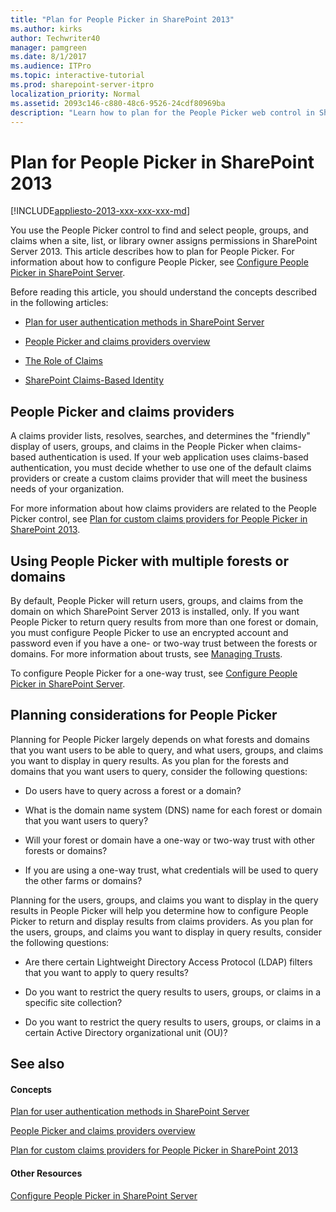 ```yaml
---
title: "Plan for People Picker in SharePoint 2013"
ms.author: kirks
author: Techwriter40
manager: pamgreen
ms.date: 8/1/2017
ms.audience: ITPro
ms.topic: interactive-tutorial
ms.prod: sharepoint-server-itpro
localization_priority: Normal
ms.assetid: 2093c146-c880-48c6-9526-24cdf80969ba
description: "Learn how to plan for the People Picker web control in SharePoint Server."
---
```


# Plan for People Picker in SharePoint 2013

[!INCLUDE[appliesto-2013-xxx-xxx-xxx-md](../includes/appliesto-2013-xxx-xxx-xxx-md.md)]
  
You use the People Picker control to find and select people, groups, and claims when a site, list, or library owner assigns permissions in SharePoint Server 2013. This article describes how to plan for People Picker. For information about how to configure People Picker, see [Configure People Picker in SharePoint Server](/previous-versions/office/sharepoint-server-2010/gg602075(v=office.14)).
  
Before reading this article, you should understand the concepts described in the following articles: 
  
- [Plan for user authentication methods in SharePoint Server](../security-for-sharepoint-server/plan-user-authentication.md)
    
- [People Picker and claims providers overview](people-picker-and-claims-providers-overview.md)
    
- [The Role of Claims](https://go.microsoft.com/fwlink/p/?LinkID=208326)
    
- [SharePoint Claims-Based Identity](https://go.microsoft.com/fwlink/p/?LinkID=196647)
    
    
## People Picker and claims providers
<a name="claimproviders"> </a>

A claims provider lists, resolves, searches, and determines the "friendly" display of users, groups, and claims in the People Picker when claims-based authentication is used. If your web application uses claims-based authentication, you must decide whether to use one of the default claims providers or create a custom claims provider that will meet the business needs of your organization.
  
For more information about how claims providers are related to the People Picker control, see [Plan for custom claims providers for People Picker in SharePoint 2013](plan-for-custom-claims-providers-for-people-picker.md).
  
## Using People Picker with multiple forests or domains
<a name="forests"> </a>

By default, People Picker will return users, groups, and claims from the domain on which SharePoint Server 2013 is installed, only. If you want People Picker to return query results from more than one forest or domain, you must configure People Picker to use an encrypted account and password even if you have a one- or two-way trust between the forests or domains. For more information about trusts, see [Managing Trusts](https://go.microsoft.com/fwlink/p/?LinkId=207573).
  
To configure People Picker for a one-way trust, see [Configure People Picker in SharePoint Server](/previous-versions/office/sharepoint-server-2010/gg602075(v=office.14)).
  
## Planning considerations for People Picker
<a name="planning"> </a>

Planning for People Picker largely depends on what forests and domains that you want users to be able to query, and what users, groups, and claims you want to display in query results. As you plan for the forests and domains that you want users to query, consider the following questions:
  
- Do users have to query across a forest or a domain?
    
- What is the domain name system (DNS) name for each forest or domain that you want users to query?
    
- Will your forest or domain have a one-way or two-way trust with other forests or domains?
    
- If you are using a one-way trust, what credentials will be used to query the other farms or domains?
    
Planning for the users, groups, and claims you want to display in the query results in People Picker will help you determine how to configure People Picker to return and display results from claims providers. As you plan for the users, groups, and claims you want to display in query results, consider the following questions:
  
- Are there certain Lightweight Directory Access Protocol (LDAP) filters that you want to apply to query results?
    
- Do you want to restrict the query results to users, groups, or claims in a specific site collection?
    
- Do you want to restrict the query results to users, groups, or claims in a certain Active Directory organizational unit (OU)?
    
## See also
<a name="planning"> </a>

#### Concepts

[Plan for user authentication methods in SharePoint Server](../security-for-sharepoint-server/plan-user-authentication.md)
  
[People Picker and claims providers overview](people-picker-and-claims-providers-overview.md)
  
[Plan for custom claims providers for People Picker in SharePoint 2013](plan-for-custom-claims-providers-for-people-picker.md)
#### Other Resources

[Configure People Picker in SharePoint Server](/previous-versions/office/sharepoint-server-2010/gg602075(v=office.14))

